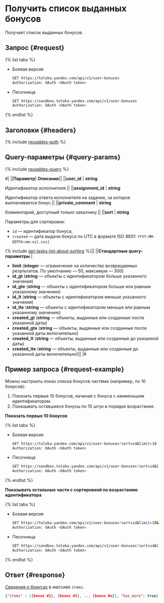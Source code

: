 # Получить список выданных бонусов

Получает список выданных бонусов.

## Запрос {#request}

{% list tabs %}

- Боевая версия

  ```bash
  GET https://toloka.yandex.com/api/v1/user-bonuses
  Authorization: OAuth <OAuth token>
  ```

- Песочница

  ```bash
  GET https://sandbox.toloka.yandex.com/api/v1/user-bonuses
  Authorization: OAuth <OAuth token>
  ```
{% endlist %}

## Заголовки {#headers}

{% include [reusables-auth](../_includes/reusables/id-reusables/auth.md) %}


## Query-параметры {#query-params}

{% include [reusables-query](../_includes/reusables/id-reusables/query.md) %}


#|
||**Параметр**| **Описание**||
||**user_id** | **string**

Идентификатор исполнителя.||
||**assignment_id** | **string**

Идентификатор ответа исполнителя на задание, за которое выплачивается бонус.||
||**private_comment** | **string**

Комментарий, доступный только заказчику.||
||**sort** | **string**

Параметры для сортировки:
- `id` — идентификатор бонуса;
- `created` — дата выдачи бонуса по UTC в формате ISO 8601: `YYYY-MM-DDThh:mm:ss[.sss]`.

{% include [get-tasks-list-about-sorting](../_includes/concepts/get-tasks-list/id-get-tasks-list/about-sorting.md) %}||
||**Стандартные query-параметры** |
- **limit** (**integer** — ограничение на количество возвращаемых результатов. По умолчанию — 50, максимум — 300)
- **id_gt** (**string** — объекты с идентификатором больше указанного значения)
- **id_gte** (**string** — объекты с идентификатором больше или равным указанному значению)
- **id_lt** (**string** — объекты с идентификатором меньше указанного значения)
- **id_lte** (**string** — объекты с идентификатором меньше или равным указанному значению)
- **created_gt** (**string** — объекты, выданные или созданные после указанной даты)
- **created_gte** (**string** — объекты, выданные или созданные после указанной даты включительно)
- **created_lt** (**string** — объекты, выданные или созданные до указанной даты)
- **created_lte** (**string** — объекты, выданные или созданные до указанной даты включительно)||
|#


## Пример запроса {#request-example}
 Можно настроить показ списка бонусов частями (например, по 10 бонусов):
1. Показать первые 10 бонусов, начиная с бонуса с наименьшим идентификатором.
1. Показывать оставшиеся бонусы по 10 штук в порядке возрастания.

**Показать первые 10 бонусов**

{% list tabs %}

- Боевая версия

  ```bash
  GET https://toloka.yandex.com/api/v1/user-bonuses?sort=id&limit=10
  Authorization: OAuth <OAuth token>
  ```

- Песочница

  ```bash
  GET https://sandbox.toloka.yandex.com/api/v1/user-bonuses?sort=id&limit=10
  Authorization: OAuth <OAuth token>
  ```
{% endlist %}

**Показывать остальные части с сортировкой по возрастанию идентификатора**

{% list tabs %}

- Боевая версия

  ```bash
  GET https://toloka.yandex.com/api/v1/user-bonuses?sort=id&limit=10&id_gt=<ID of the last bonus from the previous response>
  Authorization: OAuth <OAuth token>
  ```

- Песочница

  ```bash
  GET https://sandbox.toloka.yandex.com/api/v1/user-bonuses?sort=id&limit=10&id_gt=<ID of the last bonus from the previous response>
  Authorization: OAuth <OAuth token>
  ```
{% endlist %}

## Ответ {#response}

[Сведения о бонусах](get-one-bonus.md) в массиве `items`:

```json
{"items" : [{bonus #1}, {bonus #2}, ... {bonus #n}], "has_more": true}
```

